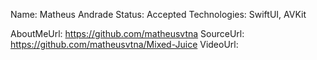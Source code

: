 Name: Matheus Andrade
Status: Accepted
Technologies: SwiftUI, AVKit

AboutMeUrl: https://github.com/matheusvtna
SourceUrl: https://github.com/matheusvtna/Mixed-Juice
VideoUrl: 

<!---
EXAMPLE
Name: John Appleseed
Status: Submitted <or> Winner <or> Distinguished <or> Rejected
Technologies: SwiftUI, RealityKit, CoreGraphic

AboutMeUrl: https://linkedin.com/in/johnappleseed
SourceUrl: https://github.com/johnappleseed/wwdc2025
VideoUrl: https://youtu.be/ABCDE123456
-->
